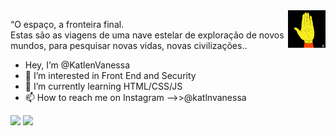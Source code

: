 <img src="https://raw.githubusercontent.com/KatlenVanessa/KatlenVanessa/master/200w.gif" align=right width="60px" > 

“O espaço, a fronteira final.<br>
Estas são as viagens de uma nave estelar de exploração 
de novos mundos, para pesquisar novas vidas,
novas civilizações..

- Hey, I’m @KatlenVanessa 
- 👀 I’m interested in Front End and Security
- 🌱 I’m currently learning HTML/CSS/JS
- 📫 How to reach me on Instagram -->>@katlnvanessa

<img width="417px" src="https://github-readme-stats.vercel.app/api?username=KatlenVanessa&show_icons=true&hide_border=false&&count_private=true&include_all_commits=true&theme=dark" /> <img width="400px" src="https://github-readme-stats.vercel.app/api/top-langs/?username=KatlenVanessa&theme=dark" />
